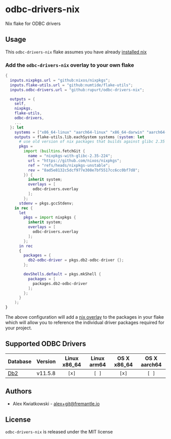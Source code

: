 # odbc-drivers-nix

Nix flake for ODBC drivers

## Usage

This `odbc-drivers-nix` flake assumes you have already [installed nix](https://determinate.systems/posts/determinate-nix-installer)

### Add the `odbc-drivers-nix` overlay to your own flake

```nix
{
  inputs.nixpkgs.url = "github:nixos/nixpkgs";
  inputs.flake-utils.url = "github:numtide/flake-utils";
  inputs.odbc-drivers.url = "github:rupurt/odbc-drivers-nix";

  outputs = {
    self,
    nixpkgs,
    flake-utils,
    odbc-drivers,
    ...
  }: let
    systems = ["x86_64-linux" "aarch64-linux" "x86_64-darwin" "aarch64-darwin"];
    outputs = flake-utils.lib.eachSystem systems (system: let
      # use old version of nix packages that builds against glibc 2.35
      pkgs =
        import (builtins.fetchGit {
          name = "nixpkgs-with-glibc-2.35-224";
          url = "https://github.com/nixos/nixpkgs";
          ref = "refs/heads/nixpkgs-unstable";
          rev = "8ad5e8132c5dcf977e308e7bf5517cc6cc0bf7d8";
        }) {
          inherit system;
          overlays = [
            odbc-drivers.overlay
          ];
        };
      stdenv = pkgs.gccStdenv;
    in rec {
      let
        pkgs = import nixpkgs {
          inherit system;
          overlays = [
            odbc-drivers.overlay
          ];
        };
      in rec
      {
        packages = {
          db2-odbc-driver = pkgs.db2-odbc-driver {};
        };

        devShells.default = pkgs.mkShell {
          packages = [
            packages.db2-odbc-driver
          ];
        };
      }
    );
}
```

The above configuration will add a [nix overlay](https://nixos.wiki/wiki/Overlays) to the
packages in your flake which will allow you to reference the individual driver packages
required for your project.

## Supported ODBC Drivers

| Database                                                                                        | Version    | Linux x86_64 | Linux arm64 | OS X x86_64 | OS X aarch64 |
| ----------------------------------------------------------------------------------------------- | :--------: | :----------: | :---------: | :---------: | :----------: |
| [Db2](https://public.dhe.ibm.com/ibmdl/export/pub/software/data/db2/drivers/odbc_cli)           | v11.5.8    | `[x]`        | `[ ]`       | `[x]`       | `[ ]`        |

## Authors

- Alex Kwiatkowski - alex+git@fremantle.io

## License

`odbc-drivers-nix` is released under the MIT license
